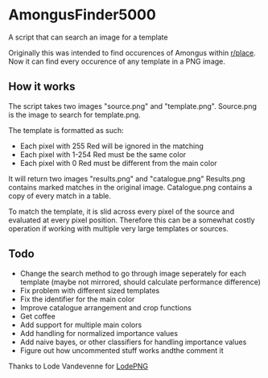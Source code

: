 # AmongusFinder5000
A script that can search an image for a template

Originally this was intended to find occurences of Amongus within [r/place](https://www.reddit.com/r/place). Now it can find every occurence of any template in a PNG image.

## How it works
The script takes two images "source.png" and "template.png". Source.png is the image to search for template.png.

The template is formatted as such:
- Each pixel with 255 Red will be ignored in the matching
- Each pixel with 1-254 Red must be the same color
- Each pixel with 0 Red must be different from the main color

It will return two images "results.png" and "catalogue.png" Results.png contains marked matches in the original image. Catalogue.png contains a copy of every match in a table.

To match the template, it is slid across every pixel of the source and evaluated at every pixel position. Therefore this can be a somewhat costly operation if working with multiple very large templates or sources.

## Todo
- Change the search method to go through image seperately for each template (maybe not mirrored, should calculate performance difference)
- Fix problem with different sized templates
- Fix the identifier for the main color
- Improve catalogue arrangement and crop functions
- Get coffee
- Add support for multiple main colors
- Add handling for normalized importance values
- Add naive bayes, or other classifiers for handling importance values
- Figure out how uncommented stuff works andthe comment it


Thanks to Lode Vandevenne for [LodePNG](https://github.com/lvandeve/lodepng)